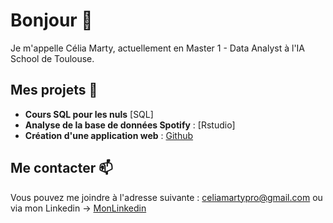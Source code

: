 # Bonjour 👋

Je m'appelle Célia Marty, actuellement en Master 1 - Data Analyst à l'IA School de Toulouse.

## Mes projets 💬
- **Cours SQL pour les nuls** [SQL]
- **Analyse de la base de données Spotify** : [Rstudio]
- **Création d'une application web** : [Github](https://github.com/CeliaMarty/Projet-R-Shiny-)

## Me contacter 📫

Vous pouvez me joindre à l'adresse suivante : celiamartypro@gmail.com
ou via mon Linkedin -> [MonLinkedin](https://www.linkedin.com/feed/?trk=homepage-basic_sign-in-submit)


